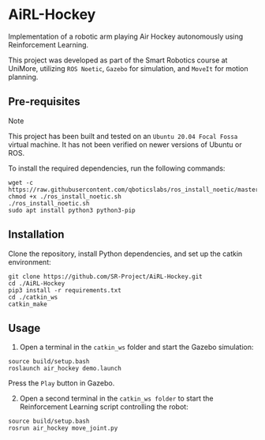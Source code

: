 # AiRL-Hockey
Implementation of a robotic arm playing Air Hockey autonomously using Reinforcement Learning.

This project was developed as part of the Smart Robotics course at UniMore, utilizing `ROS Noetic`, `Gazebo` for simulation, and `MoveIt` for motion planning.

## Pre-requisites
> [!NOTE]
> This project has been built and tested on an `Ubuntu 20.04 Focal Fossa` virtual machine. It has not been verified on newer versions of Ubuntu or ROS.

To install the required dependencies, run the following commands:
```
wget -c https://raw.githubusercontent.com/qboticslabs/ros_install_noetic/master/ros_install_noetic.sh
chmod +x ./ros_install_noetic.sh
./ros_install_noetic.sh
sudo apt install python3 python3-pip
```

## Installation
Clone the repository, install Python dependencies, and set up the catkin environment:
```
git clone https://github.com/SR-Project/AiRL-Hockey.git
cd ./AiRL-Hockey
pip3 install -r requirements.txt
cd ./catkin_ws
catkin_make
```

## Usage
1. Open a terminal in the `catkin_ws` folder and start the Gazebo simulation:
```
source build/setup.bash
roslaunch air_hockey demo.launch
```
Press the `Play` button in Gazebo.

2. Open a second terminal in the `catkin_ws folder` to start the Reinforcement Learning script controlling the robot:
```
source build/setup.bash
rosrun air_hockey move_joint.py
```
